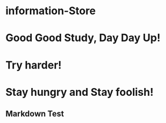 # information-Store

# Good Good Study, Day Day Up!

# Try harder!

# Stay hungry and Stay foolish!

## Markdown Test

